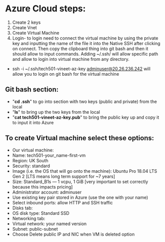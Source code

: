 # Azure Cloud steps:

1. Create 2 keys
2. Create Vnet
3. Create Virtual Machine 
4. Login- to login need to connect the virtual machine by using the private key and inputting the name of the file it into the Native SSH after clicking on connect. Then copy the clipboard thing into git bash and then it should allow to input commands. Adding  ~/.ssh/  will allow specific path and allow to login into virtual machine from any directory.

* ssh -i ~/.ssh/tech501-vineet-az-key  adminuser@20.26.236.242 will allow you to login on git bash for the virtual machine


## Git bash section:
* "**cd .ssh**" to go into section with two keys (public and private) from the local
* "**ls**" to bring up the two keys from the local
* "**cat tech501-vineet-az-key.pub**" to bring the public key up and copy it to input it into Azure



## To create Virtual machine select these options:
* Our virtual machine:
* Name: tech501-your_name-first-vm
* Region: UK South
* Security: standard
* Image (i.e. the OS that will go onto the machine): Ubuntu Pro 18.04 LTS Gen 2 [LTS means long term support for ~7 years]
* Size: Standard_B1s — 1 vcpu, 1 GiB [very important to set correctly because this impacts pricing]
* Administrator account: adminuser
* Use existing key pair stored in Azure (use the one with your name)
* Select inbound ports: allow HTTP and SSH traffic
* Disks tab:
* OS disk type: Standard SSD
* Networking tab:
* Virtual network: your named version
* Subnet: public-subnet
* Choose Delete public IP and NIC when VM is deleted option